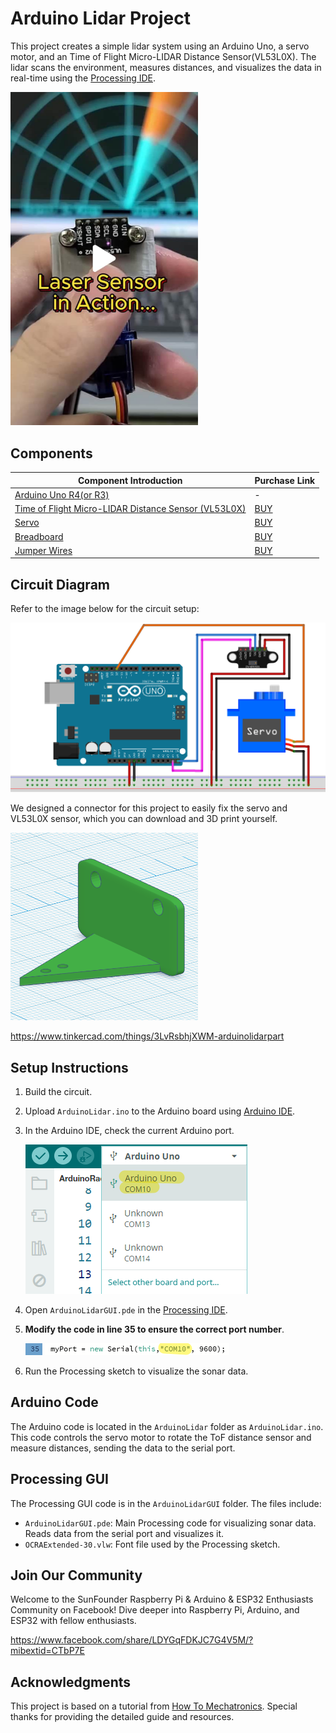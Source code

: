 # Arduino Lidar Project

This project creates a simple lidar system using an Arduino Uno, a servo motor, and an Time of Flight Micro-LIDAR Distance Sensor(VL53L0X). The lidar scans the environment, measures distances, and visualizes the data in real-time using the [Processing IDE](https://processing.org).

<a href="https://www.tiktok.com/@sunfounder_official/video/7435454114928037151" title="Arduino Lidar Project - Sunfounder Tiktok">
    <img src="Pic/arduino-lidar-video-cover.jpg" width="300" alt="Arduino Lidar Project - Sunfounder Tiktok">
</a>


## Components

| Component Introduction         | Purchase Link  |
|--------------------------------|----------------|
| [Arduino Uno R4(or R3)](https://docs.sunfounder.com/projects/elite-explorer-kit/en/latest/components/component_uno.html#uno-r4-wifi)       | -              |
| [Time of Flight Micro-LIDAR Distance Sensor (VL53L0X)](https://docs.sunfounder.com/projects/umsk/en/latest/01_components_basic/21-component_VL53L0X.html#time-of-flight-micro-lidar-distance-sensor-vl53l0x)         | [BUY](https://www.sunfounder.com/products/vl53l0x-time-of-flight-distance-sensor-laser-ranging-module?ref=tiktok1&utm_source=github)       |
| [Servo](https://docs.sunfounder.com/projects/elite-explorer-kit/en/latest/components/component_servo.html#cpn-servo)                     | [BUY](https://www.sunfounder.com/products/sg90-micro-digital-servo?ref=tiktok1&utm_source=github)       |
| [Breadboard](https://docs.sunfounder.com/projects/elite-explorer-kit/en/latest/components/component_breadboard.html#cpn-breadboard)                | [BUY](https://www.sunfounder.com/products/sunfounder-breadboard-kit?ref=tiktok1&utm_source=github)       |
| [Jumper Wires](https://docs.sunfounder.com/projects/elite-explorer-kit/en/latest/components/component_wires.html#cpn-wires)              | [BUY](https://www.sunfounder.com/products/560pcs-jumper-wire-kit-with-14-lengths?ref=tiktok1&utm_source=github)       |

## Circuit Diagram

Refer to the image below for the circuit setup:

<img src="ArduinoLidarCircuit.png" width="700" alt="Circuit Diagram">


We designed a connector for this project to easily fix the servo and VL53L0X sensor, which you can download and 3D print yourself.

<img src="Pic/ArduinoLidarPart.png" width="300" alt="Circuit Diagram">

https://www.tinkercad.com/things/3LvRsbhjXWM-arduinolidarpart

## Setup Instructions

1. Build the circuit.
2. Upload `ArduinoLidar.ino` to the Arduino board using [Arduino IDE](https://www.arduino.cc/en/software).
3. In the Arduino IDE, check the current Arduino port.
   
   ![Circuit Diagram](Pic/arduino-port.png)
5. Open `ArduinoLidarGUI.pde` in the [Processing IDE](https://processing.org/).
6. **Modify the code in line 35 to ensure the correct port number**.
   
   ![Circuit Diagram](Pic/modify-code.png)
8. Run the Processing sketch to visualize the sonar data.

## Arduino Code

The Arduino code is located in the `ArduinoLidar` folder as `ArduinoLidar.ino`. This code controls the servo motor to rotate the ToF distance sensor and measure distances, sending the data to the serial port.

## Processing GUI

The Processing GUI code is in the `ArduinoLidarGUI` folder. The files include:

- `ArduinoLidarGUI.pde`: Main Processing code for visualizing sonar data. Reads data from the serial port and visualizes it.
- `OCRAExtended-30.vlw`: Font file used by the Processing sketch.

## Join Our Community

Welcome to the SunFounder Raspberry Pi & Arduino & ESP32 Enthusiasts Community on Facebook! Dive deeper into Raspberry Pi, Arduino, and ESP32 with fellow enthusiasts.

https://www.facebook.com/share/LDYGqFDKJC7G4V5M/?mibextid=CTbP7E

## Acknowledgments

This project is based on a tutorial from [How To Mechatronics](https://howtomechatronics.com/projects/arduino-radar-project/). Special thanks for providing the detailed guide and resources.
